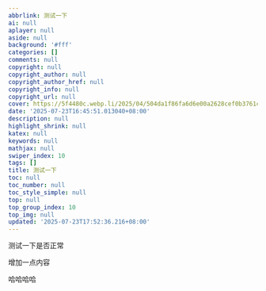 ```yaml
---
abbrlink: 测试一下
ai: null
aplayer: null
aside: null
background: '#fff'
categories: []
comments: null
copyright: null
copyright_author: null
copyright_author_href: null
copyright_info: null
copyright_url: null
cover: https://5f4480c.webp.li/2025/04/504da1f86fa6d6e00a2628cef0b3761c.jpg
date: '2025-07-23T16:45:51.013040+08:00'
description: null
highlight_shrink: null
katex: null
keywords: null
mathjax: null
swiper_index: 10
tags: []
title: 测试一下
toc: null
toc_number: null
toc_style_simple: null
top: null
top_group_index: 10
top_img: null
updated: '2025-07-23T17:52:36.216+08:00'
---
```

测试一下是否正常

增加一点内容

哈哈哈哈
